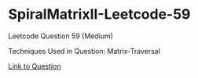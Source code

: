 # SpiralMatrixII-Leetcode-59

Leetcode Question 59 (Medium)

Techniques Used in Question:
Matrix-Traversal

[Link to Question](https://leetcode.com/problems/spiral-matrix-ii/)
